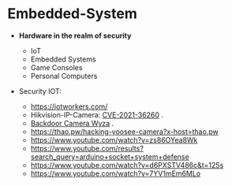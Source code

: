 # Embedded-System

- __Hardware in the realm of security__
  * IoT
  * Embedded Systems
  * Game Consoles 
  * Personal Computers

- Security IOT:
   * https://iotworkers.com/
   * Hikvision-IP-Camera: [CVE-2021-36260](https://watchfulip.github.io/2021/09/18/Hikvision-IP-Camera-Unauthenticated-RCE.html) .
   * [Backdoor Camera Wyza](https://www.youtube.com/watch?v=hV8W4o-Mu2o) .
   * https://thao.pw/hacking-yoosee-camera?x-host=thao.pw
   * https://www.youtube.com/watch?v=zs86OYea8Wk
   * https://www.youtube.com/results?search_query=arduino+socket+system+defense
   * https://www.youtube.com/watch?v=d6PXSTV486c&t=125s
   * https://www.youtube.com/watch?v=7YV1mEm6MLo
   
   
